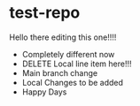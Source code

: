 # test-repo
Hello there editing this one!!!!

- Completely different now
- DELETE Local line item here!!!
- Main branch change
- Local Changes to be added
- Happy Days
